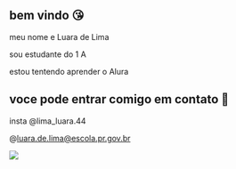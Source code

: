## bem vindo 😘

meu nome e Luara de Lima 

 sou estudante do 1 A 

estou tentendo aprender o Alura 

## voce pode entrar comigo em contato 📧
insta
@lima_luara.44

@luara.de.lima@escola.pr.gov.br

![](https://media1.tenor.com/m/BY-4cJ3NSrcAAAAd/sus-suspiious.gifc)



